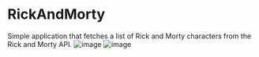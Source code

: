# RickAndMorty
Simple application that fetches a list of Rick and Morty characters from the Rick and Morty API.
![image](https://github.com/matt158x/RickAndMorty/assets/120200858/f9367663-3cbd-41a9-9b3d-28d3e5d7e17a)
![image](https://github.com/matt158x/RickAndMorty/assets/120200858/a60c70ef-37ca-4333-8ad1-833bc2883114)

